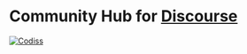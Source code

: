# Community Hub for [Discourse](discourse)

[![Codiss][badge-codiss]][codiss]




[codiss]: https://codiss.com/c/discourse-community-hub
[discourse]: https://discourse.org

[badge-codiss]: https://img.shields.io/badge/discourse-on_Codiss-blue.svg?style=flat-square
